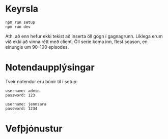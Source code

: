 # Keyrsla

```
npm run setup
npm run dev
```
Ath. að enn hefur ekki tekist að inserta öll gögn í gagnagrunn. Líklega erum við ekki að vinna rétt með client. Öll serie koma inn, flest season, en einungis um 90-100 episodes.

# Notendaupplýsingar

Tveir notendur eru búnir til í setup:

```
username: admin
password: 123

username: jennsara
password: 1234
```

# Vefþjónustur
